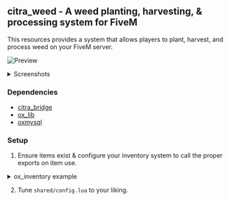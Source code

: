 ## citra_weed - A weed planting, harvesting, & processing system for FiveM
This resources provides a system that allows players to plant, harvest, and process weed on your FiveM server.

![Preview](https://share.citra.live/i/mlgg5.png)

<details>
<summary>Screenshots</summary>

![Items](https://share.citra.live/i/0bpg9.png)

![Male Plant](https://share.citra.live/i/gm0d5.png)

![Female Plant](https://share.citra.live/i/sw0ns.png)

![Fully Grown](https://share.citra.live/i/fb8sh.png)

![Harvest](https://share.citra.live/i/es8ps.png)

![Branch w/ Broken Pot](https://share.citra.live/i/kqdt3.png)

![Branch](https://share.citra.live/i/ucdda.png)

![Male Harvest](https://share.citra.live/i/mmhwb.png)

![Drying Rack](https://share.citra.live/i/443p9.png)

![Drying Rack Menu](https://share.citra.live/i/c6o8h.png)

![Branch Menu](https://share.citra.live/i/7p446.png)

![Drying Rack Menu Partially Full](https://share.citra.live/i/93c8o.png)

![Drying Rack Full](https://share.citra.live/i/2earo.png)

![Drying Rack Almost Done](https://share.citra.live/i/8btkb.png)

![Branches](https://share.citra.live/i/f3rv5.png)

![Processing](https://share.citra.live/i/m8im8.png)

</details>

### Dependencies
- [citra_bridge](https://github.com/citRaTTV/citra_bridge)
- [ox_lib](https://github.com/overextended/ox_lib)
- [oxmysql](https://github.com/overextended/oxmysql)

### Setup
1. Ensure items exist & configure your inventory system to call the proper exports on item use.

<details>
<summary>ox_inventory example</summary>

#### data/items.lua

```lua
    ["weedplant_seedf"] = {
        label = "Female Weed Seed",
        weight = 0,
        stack = true,
        close = true,
        description = "Female Weed Seed",
        client = {
            image = "weedplant_seed.png",
            export = 'citra_weed.plant',
        }
    },
    ["weedplant_seedm"] = {
        label = "Male Weed Seed",
        weight = 0,
        stack = true,
        close = false,
        description = "Male Weed Seed",
        client = {
            image = "weedplant_seed.png",
            export = 'citra_weed.plant',
        }
    },
    ["weedplant_rack"] = {
        label = "Drying Rack",
        weight = 50000,
        stack = false,
        close = true,
        description = "A large drying rack",
        client = {
            export = 'citra_weed.deployRack',
        },
    },
    ["lighter"] = {
        label = "Lighter",
        weight = 0,
        stack = true,
        close = true,
        description = "On new years eve a nice fire to stand next to",
        client = {
            image = "lighter.png",
        }
    },
    ["plant_tub"] = {
        label = "Plant Tub",
        weight = 1000,
        stack = true,
        close = false,
        description = "Pot for planting plants",
        client = {
            image = "plant_tub.png",
        }
    },
    ["waterbottle"] = {
        label = "Water",
        weight = 500,
        stack = true,
        close = true,
        description = "For all the thirsty people out there",
        client = {
            image = "water_bottle.png",
        }
    },
    ["weed_nutrition"] = {
        label = "Plant Fertilizer",
        weight = 2000,
        stack = true,
        close = true,
        description = "Plant nutrition",
        client = {
            image = "weed_nutrition.png",
        }
    },
    ["empty_weed_bag"] = {
        label = "Empty Weed Bag",
        weight = 0,
        stack = true,
        close = true,
        description = "A small empty bag",
        client = {
            image = "weed_baggy_empty.png",
        }
    },
    ["weedplant_weed"] = {
        label = "Homegrown 2g",
        weight = 100,
        stack = true,
        close = false,
        description = "Weed ready for the streets",
        client = {
            image = "weedplant_weed.png",
        }
    },
```
</details>

2. Tune `shared/config.lua` to your liking.
